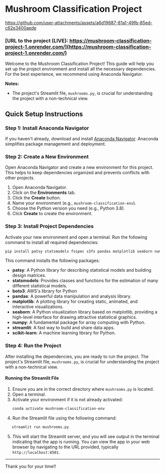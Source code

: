 # Mushroom Classification Project



https://github.com/user-attachments/assets/a6d19687-81a1-49fb-85ed-c62e3400aede

### **[URL to the project (LIVE): https://mushroom-classification-project-1.onrender.com/](https://mushroom-classification-project-1.onrender.com/)**


Welcome to the Mushroom Classification Project! This guide will help you set up the project environment and install all the necessary dependencies. For the best experience, we recommend using Anaconda Navigator.

**Notes:**
- The project's Streamlit file, `mushrooms.py`, is crucial for understanding the project with a non-technical view.

## Quick Setup Instructions

### Step 1: Install Anaconda Navigator

If you haven't already, download and install [Anaconda Navigator](https://www.anaconda.com/products/distribution). Anaconda simplifies package management and deployment.

### Step 2: Create a New Environment

Open Anaconda Navigator and create a new environment for this project. This helps to keep dependencies organized and prevents conflicts with other projects.

1. Open Anaconda Navigator.
2. Click on the **Environments** tab.
3. Click the **Create** button.
4. Name your environment (e.g., `mushroom-classification-env`).
5. Choose the Python version you need (e.g., Python 3.8).
6. Click **Create** to create the environment.

### Step 3: Install Project Dependencies

Activate your new environment and open a terminal. Run the following command to install all required dependencies:

```bash
pip install patsy statsmodels fsspec s3fs pandas matplotlib seaborn numpy streamlit scikit-learn plotly boto3 scipy
```

This command installs the following packages:

- **patsy**: A Python library for describing statistical models and building design matrices.
- **statsmodels**: Provides classes and functions for the estimation of many different statistical models.
- **boto3**: AWS's library for Python
- **pandas**: A powerful data manipulation and analysis library.
- **matplotlib**: A plotting library for creating static, animated, and interactive visualizations.
- **seaborn**: A Python visualization library based on matplotlib, providing a high-level interface for drawing attractive statistical graphics.
- **numpy**: A fundamental package for array computing with Python.
- **streamlit**: A fast way to build and share data apps.
- **scikit-learn**: A machine learning library for Python.

### Step 4: Run the Project

After installing the dependencies, you are ready to run the project. The project's Streamlit file, `mushrooms.py`, is crucial for understanding the project with a non-technical view.

#### Running the Streamlit File

1. Ensure you are in the correct directory where `mushrooms.py` is located.
2. Open a terminal.
3. Activate your environment if it is not already activated:
   ```bash
   conda activate mushroom-classification-env

4. Run the Streamlit file using the following command:
```bash
   streamlit run mushrooms.py
```
5. This will start the Streamlit server, and you will see output in the terminal indicating that the app is running. You can view the app in your web browser by navigating to the URL provided, typically `http://localhost:8501`.

---

Thank you for your time!!
